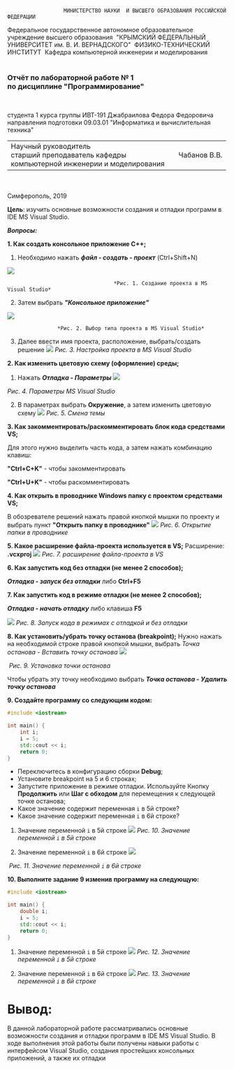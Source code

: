                       МИНИСТЕРСТВО НАУКИ  И ВЫСШЕГО ОБРАЗОВАНИЯ РОССИЙСКОЙ ФЕДЕРАЦИИ

Федеральное государственное автономное образовательное учреждение высшего образования
​							"КРЫМСКИЙ ФЕДЕРАЛЬНЫЙ УНИВЕРСИТЕТ им. В. И. ВЕРНАДСКОГО"
​														ФИЗИКО-ТЕХНИЧЕСКИЙ ИНСТИТУТ 
​											Кафедра компьютерной инженерии и моделирования
<br/><br/>

### 						                         Отчёт по лабораторной работе № 1 <br/>					   по дисциплине "Программирование"
<br/>

студента 1 курса группы ИВТ-191
Джабраилова Федора Федоровича
направления подготовки 09.03.01 "Информатика и вычислительная техника"
<br/>

<table>
<tr><td>Научный руководитель<br/> старший преподаватель кафедры<br/> компьютерной инженерии и моделирования</td>
<td> </td>
<td>Чабанов В.В.</td>
</tr>
</table>



<br/><br/>
			                    																												Симферополь, 2019













**Цель**: изучить основные возможности создания и отладки программ в IDE MS Visual Studio.

***Вопросы:***

**1. Как создать консольное приложение С++;**

  1) Необходимо нажать ***файл - создать - проект*** (Ctrl+Shift+N)

   ![](https://github.com/fedyad99/programming/blob/master/lab1/img/img1.png?raw=true)

                                      *Рис. 1. Создание проекта в MS Visual Studio* 

2) Затем выбрать ***"Консольное приложение"***

 ![](https://github.com/fedyad99/programming/blob/master/lab1/img/img2.png?raw=true)

              		*Рис. 2. Выбор типа проекта в MS Visual Studio* 

3) Далее ввести имя проекта, расположение, выбрать/создать решение
 ![](https://github.com/fedyad99/programming/blob/master/lab1/img/img3.png?raw=true)
											*Рис. 3. Настройка проекта в MS Visual Studio* 



**2. Как изменить цветовую схему (оформление) среды;**

1) Нажать ***Отладка - Параметры***
![](https://github.com/fedyad99/programming/blob/master/lab1/img/img4.png?raw=true)

 *Рис. 4. Параметры MS Visual Studio*  

2) В параметрах выбрать **Окружение**, а затем изменить цветовую схему
![](https://github.com/fedyad99/programming/blob/master/lab1/img/img5.png?raw=true)
                                             *Рис. 5. Смена темы* 

**3. Как закомментировать/раскомментировать блок кода средствами VS;**

Для этого нужно выделить часть кода, а затем нажать комбинацию клавиш:

 **"Сtrl+C+K"**  - чтобы закомментировать

 **"Сtrl+U+K"**  - чтобы раскомментировать

**4. Как открыть в проводнике Windows папку с проектом средствами VS;**

В обозревателе решений нажать правой кнопкой мышки по проекту и выбрать пункт **"Открыть папку в проводнике"**
![](https://github.com/fedyad99/programming/blob/master/lab1/img/img6.png?raw=true)
           *Рис. 6. Открытие папки в проводнике* 

**5. Какое расширение файла-проекта используется в VS;**
Расширение: **.vcxproj**
![](https://github.com/fedyad99/programming/blob/master/lab1/img/img7.png?raw=true)
*Рис. 7. расширение файла-проекта в VS*

**6. Как запустить код без отладки (не менее 2 способов);**

***Отладка - запуск без отладки*** либо  **Ctrl+F5**

**7. Как запустить код в режиме отладки (не менее 2 способов);**

***Отладка - начать отладку*** либо клавиша **F5**

![](https://github.com/fedyad99/programming/blob/master/lab1/img/img8.png?raw=true)
*Рис. 8. Запуск кода в режимах с отладкой и без отладки* 

**8. Как установить/убрать точку останова (breakpoint);**
Нужно нажать на необходимой строке правой кнопкой мышки, выбрать *Точка останова - Вставить точку останова*
![](https://github.com/fedyad99/programming/blob/master/lab1/img/img9.png?raw=true)

​                                                    *Рис. 9. Установка точки останова*                   

Чтобы убрать эту точку необходимо выбрать ***Точка останова - Удалить точку останова***

**9. Создайте программу со следующим кодом:**
``` c++
#include <iostream>

int main() {
    int i;
    i = 5;
    std::cout << i;
    return 0;
}
```

- Переключитесь в конфигурацию сборки **Debug**;
- Установите breakpoint на 5 и 6 строках;
- Запустите приложение в режиме отладки. Используйте Кнопку **Продолжить** или **Шаг с обходом** для перемещения к следующей точке останова;
- Какое значение содержит переменная `i` в 5й строке?
- Какое значение содержит переменная `i` в 6й строке?

1) Значение переменной `i` в 5й строке
![](https://github.com/fedyad99/programming/blob/master/lab1/img/img10.png?raw=true)
         *Рис. 10. Значение переменной `i` в 5й строке*   

2) Значение переменной `i` в 6й строке
![](https://github.com/fedyad99/programming/blob/master/lab1/img/img11.png?raw=true)

​        *Рис. 11. Значение переменной `i` в 6й строке*   

**10. Выполните задание 9 изменив программу на следующую:**

```c++
#include <iostream>

int main() {
    double i;
    i = 5;
    std::cout << i;
    return 0;
}
```

1) Значение переменной `i` в 5й строке
![](https://github.com/fedyad99/programming/blob/master/lab1/img/img12.png?raw=true)
*Рис. 12. Значение переменной `i` в 5й строке*  

2) Значение переменной `i` в 6й строке
![](https://github.com/fedyad99/programming/blob/master/lab1/img/img13.png?raw=true)
*Рис. 13. Значение переменной `i` в 6й строке*  





# Вывод:

В данной лабораторной работе рассматривались основные возможности создания и отладки программ в IDE MS Visual Studio. В ходе выполнения этой работы были получены навыки работы с интерфейсом Visual Studio, создания простейших консольных приложений, а также их отладки
